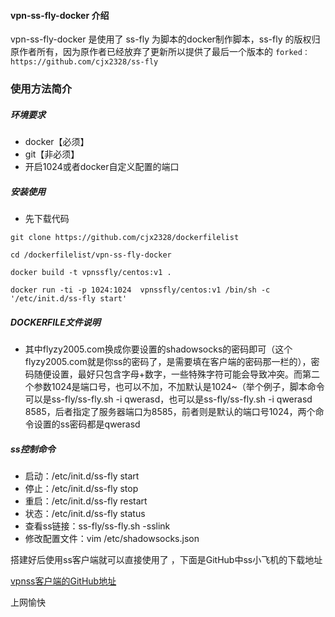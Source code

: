 #### vpn-ss-fly-docker 介绍
vpn-ss-fly-docker 是使用了 ss-fly 为脚本的docker制作脚本，ss-fly 的版权归原作者所有，因为原作者已经放弃了更新所以提供了最后一个版本的
`forked：https://github.com/cjx2328/ss-fly`

### 使用方法简介 

##### 环境要求
- docker【必须】
- git【非必须】
- 开启1024或者docker自定义配置的端口

##### 安装使用
- 先下载代码

`git clone https://github.com/cjx2328/dockerfilelist`

`cd /dockerfilelist/vpn-ss-fly-docker`

`docker build -t vpnssfly/centos:v1 .`

`docker run -ti -p 1024:1024  vpnssfly/centos:v1 /bin/sh -c '/etc/init.d/ss-fly start'`


##### DOCKERFILE文件说明

- 其中flyzy2005.com换成你要设置的shadowsocks的密码即可（这个flyzy2005.com就是你ss的密码了，是需要填在客户端的密码那一栏的），密码随便设置，最好只包含字母+数字，一些特殊字符可能会导致冲突。而第二个参数1024是端口号，也可以不加，不加默认是1024~（举个例子，脚本命令可以是ss-fly/ss-fly.sh -i qwerasd，也可以是ss-fly/ss-fly.sh -i qwerasd 8585，后者指定了服务器端口为8585，前者则是默认的端口号1024，两个命令设置的ss密码都是qwerasd

##### ss控制命令

- 启动：/etc/init.d/ss-fly start
- 停止：/etc/init.d/ss-fly stop
- 重启：/etc/init.d/ss-fly restart
- 状态：/etc/init.d/ss-fly status
- 查看ss链接：ss-fly/ss-fly.sh -sslink
- 修改配置文件：vim /etc/shadowsocks.json


搭建好后使用ss客户端就可以直接使用了 ，下面是GitHub中ss小飞机的下载地址

[vpnss客户端的GitHub地址](https://github.com/shadowsocksrr/shadowsocksr-csharp/releases "vpnss客户端的GitHub地址")


上网愉快

